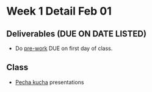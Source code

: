 # Week 1 Detail Feb 01

## Deliverables \(DUE ON DATE LISTED\)

* Do [pre-work](../pre-work/) DUE on first day of class.

## Class

* [Pecha kucha](../pre-work/pecha_kucha.md) presentations

